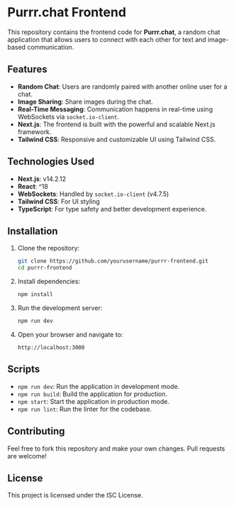 # Purrr.chat Frontend

This repository contains the frontend code for **Purrr.chat**, a random chat application that allows users to connect with each other for text and image-based communication.

## Features
- **Random Chat**: Users are randomly paired with another online user for a chat.
- **Image Sharing**: Share images during the chat.
- **Real-Time Messaging**: Communication happens in real-time using WebSockets via `socket.io-client`.
- **Next.js**: The frontend is built with the powerful and scalable Next.js framework.
- **Tailwind CSS**: Responsive and customizable UI using Tailwind CSS.

## Technologies Used
- **Next.js**: v14.2.12
- **React**: ^18
- **WebSockets**: Handled by `socket.io-client` (v4.7.5)
- **Tailwind CSS**: For UI styling
- **TypeScript**: For type safety and better development experience.

## Installation

1. Clone the repository:
    ```bash
    git clone https://github.com/yourusername/purrr-frontend.git
    cd purrr-frontend
    ```

2. Install dependencies:
    ```bash
    npm install
    ```

3. Run the development server:
    ```bash
    npm run dev
    ```

4. Open your browser and navigate to:
    ```
    http://localhost:3000
    ```

## Scripts

- `npm run dev`: Run the application in development mode.
- `npm run build`: Build the application for production.
- `npm start`: Start the application in production mode.
- `npm run lint`: Run the linter for the codebase.

## Contributing
Feel free to fork this repository and make your own changes. Pull requests are welcome!

## License
This project is licensed under the ISC License.